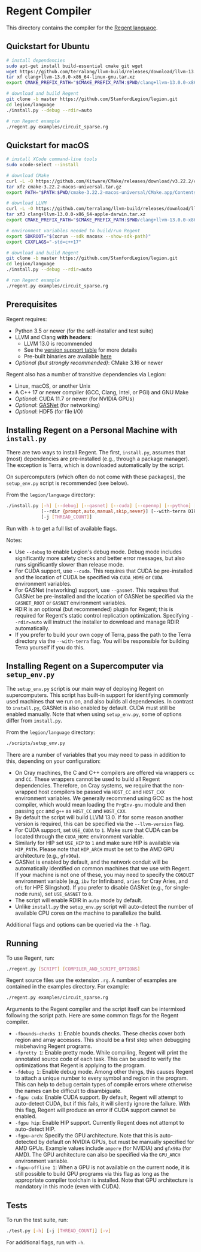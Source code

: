 # Regent Compiler

This directory contains the compiler for the [Regent
language](http://regent-lang.org/).

## Quickstart for Ubuntu

```bash
# install dependencies
sudo apt-get install build-essential cmake git wget
wget https://github.com/terralang/llvm-build/releases/download/llvm-13.0.0/clang+llvm-13.0.0-x86_64-linux-gnu.tar.xz
tar xf clang+llvm-13.0.0-x86_64-linux-gnu.tar.xz
export CMAKE_PREFIX_PATH="$CMAKE_PREFIX_PATH:$PWD/clang+llvm-13.0.0-x86_64-linux-gnu"

# download and build Regent
git clone -b master https://github.com/StanfordLegion/legion.git
cd legion/language
./install.py --debug --rdir=auto

# run Regent example
./regent.py examples/circuit_sparse.rg
```

## Quickstart for macOS

```bash
# install XCode command-line tools
sudo xcode-select --install

# download CMake
curl -L -O https://github.com/Kitware/CMake/releases/download/v3.22.2/cmake-3.22.2-macos-universal.tar.gz
tar xfz cmake-3.22.2-macos-universal.tar.gz
export PATH="$PATH:$PWD/cmake-3.22.2-macos-universal/CMake.app/Contents/bin"

# download LLVM
curl -L -O https://github.com/terralang/llvm-build/releases/download/llvm-13.0.0/clang+llvm-13.0.0-x86_64-apple-darwin.tar.xz
tar xfJ clang+llvm-13.0.0-x86_64-apple-darwin.tar.xz
export CMAKE_PREFIX_PATH="$CMAKE_PREFIX_PATH:$PWD/clang+llvm-13.0.0-x86_64-apple-darwin"

# environment variables needed to build/run Regent
export SDKROOT="$(xcrun --sdk macosx --show-sdk-path)"
export CXXFLAGS="-std=c++17"

# download and build Regent
git clone -b master https://github.com/StanfordLegion/legion.git
cd legion/language
./install.py --debug --rdir=auto

# run Regent example
./regent.py examples/circuit_sparse.rg
```

## Prerequisites

Regent requires:

  * Python 3.5 or newer (for the self-installer and test suite)
  * LLVM and Clang **with headers**:
      * LLVM 13.0 is recommended
      * See the [version support table](https://github.com/terralang/terra#supported-llvm-versions) for more details
      * Pre-built binaries are available [here](https://github.com/terralang/llvm-build/releases)
  * *Optional (but strongly recommended)*: CMake 3.16 or newer

Regent also has a number of transitive dependencies via Legion:

  * Linux, macOS, or another Unix
  * A C++ 17 or newer compiler (GCC, Clang, Intel, or PGI) and GNU Make
  * *Optional*: CUDA 11.7 or newer (for NVIDIA GPUs)
  * *Optional*: [GASNet](https://gasnet.lbl.gov/) (for networking)
  * *Optional*: HDF5 (for file I/O)

## Installing Regent on a Personal Machine with `install.py`

There are two ways to install Regent. The first, `install.py`, assumes
that (most) dependencies are pre-installed (e.g., through a package
manager). The exception is Terra, which is downloaded automatically by
the script.

On supercomputers (which often do not come with these packages), the
`setup_env.py` script is recommended (see below).

From the `legion/language` directory:

```bash
./install.py [-h] [--debug] [--gasnet] [--cuda] [--openmp] [--python] [--hdf5]
             [--rdir {prompt,auto,manual,skip,never}] [--with-terra DIR]
             [-j [THREAD_COUNT]]
```

Run with `-h` to get a full list of available flags.

Notes:

  * Use `--debug` to enable Legion's debug mode. Debug mode includes
    significantly more safety checks and better error messages, but
    also runs significantly slower than release mode.
  * For CUDA support, use `--cuda`. This requires that CUDA be
    pre-installed and the location of CUDA be specified via
    `CUDA_HOME` or `CUDA` environment variables.
  * For GASNet (networking) support, use `--gasnet`. This requires
    that GASNet be pre-installed and the location of GASNet be
    specified via the `GASNET_ROOT` or `GASNET` environment variables.
  * RDIR is an optional (but recommended) plugin for Regent; this is
    required for Regent's static control replication
    optimization. Specifying `--rdir=auto` will instruct the installer to
    download and manage RDIR automatically.
  * If you prefer to build your own copy of Terra, pass the path to
    the Terra directory via the `--with-terra` flag. You will be
    responsible for building Terra yourself if you do this.

## Installing Regent on a Supercomputer via `setup_env.py`

The `setup_env.py` script is our main way of deploying Regent on
supercomputers. This script has built-in support for identifying
commonly used machines that we run on, and also builds all
dependencies. In contrast to `install.py`, GASNet is also enabled by
default. CUDA must still be enabled manually. Note that when using
`setup_env.py`, some of options differ from `install.py`.

From the `legion/language` directory:

```bash
./scripts/setup_env.py
```

There are a number of variables that you may need to pass in addition
to this, depending on your configuration:

  * On Cray machines, the C and C++ compilers are offered via wrappers
    `cc` and `CC`. These wrappers cannot be used to build all Regent
    dependencies. Therefore, on Cray systems, we require that the
    non-wrapped host compilers be passed via `HOST_CC` and `HOST_CXX`
    environment variables. We generally recommend using GCC as the
    host compiler, which would mean loading the `PrgEnv-gnu` module
    and then passing `gcc` and `g++` as `HOST_CC` and `HOST_CXX`.
  * By default the script will build LLVM 13.0. If for some reason
    another version is required, this can be specified via the
    `--llvm-version` flag.
  * For CUDA support, set `USE_CUDA` to `1`. Make sure that CUDA can
    be located through the `CUDA_HOME` environment variable.
  * Similarly for HIP set `USE_HIP` to `1` and make sure HIP is
    available via `HIP_PATH`. Please note that `HIP_ARCH` must be set
    to the AMD GPU architecture (e.g., `gfx90a`).
  * GASNet is enabled by default, and the network conduit will be
    automatically identified on common machines that we use with
    Regent. If your machine is not one of these, you may need to
    specify the `CONDUIT` environment variable (e.g, `ibv` for
    Infiniband, `aries` for Cray Aries, and `ofi` for HPE
    Slingshot). If you prefer to disable GASNet (e.g., for single-node
    runs), set `USE_GASNET` to `0`.
  * The script will enable RDIR in `auto` mode by default.
  * Unlike `install.py` the `setup_env.py` script will auto-detect the
    number of available CPU cores on the machine to parallelize the
    build.

Additional flags and options can be queried via the `-h` flag.

## Running

To use Regent, run:

```bash
./regent.py [SCRIPT] [COMPILER_AND_SCRIPT_OPTIONS]
```

Regent source files use the extension `.rg`. A number of examples are
contained in the examples directory. For example:

```bash
./regent.py examples/circuit_sparse.rg
```

Arguments to the Regent compiler and the script itself can be
intermixed following the script path. Here are some common flags for
the Regent compiler.

  * `-fbounds-checks 1`: Enable bounds checks. These checks cover both
    region and array accesses. This should be a first step when
    debugging misbehaving Regent programs.
  * `-fpretty 1`: Enable pretty mode. While compiling, Regent will
    print the annotated source code of each task. This can be used to
    verify the optimizations that Regent is applying to the program.
  * `-fdebug 1`: Enable debug mode. Among other things, this causes
    Regent to attach a unique number to every symbol and region in the
    program. This can help to debug certain types of compile errors
    where otherwise the names can be difficult to disambiguate.
  * `-fgpu cuda`: Enable CUDA support. By default, Regent will attempt
    to auto-detect CUDA, but if this fails, it will silently ignore
    the failure. With this flag, Regent will produce an error if CUDA
    support cannot be enabled.
  * `-fgpu hip`: Enable HIP support. Currently Regent does not attempt
    to auto-detect HIP.
  * `-fgpu-arch`: Specify the GPU architecture. Note that this is
    auto-detected by default on NVIDIA GPUs, but must be manually
    specified for AMD GPUs. Example values include `ampere` (for
    NVIDIA) and `gfx90a` (for AMD). The GPU architecture can also be
    specified via the `GPU_ARCH` environment variable.
  * `-fgpu-offline 1`: When a GPU is not available on the current
    node, it is still possible to build GPU programs via this flag as
    long as the appropriate compiler toolchain is installed. Note that
    GPU architecture is mandatory in this mode (even with CUDA).

## Tests

To run the test suite, run:

```bash
./test.py [-h] [-j [THREAD_COUNT]] [-v]
```

For additional flags, run with `-h`.
